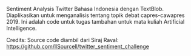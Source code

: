 Sentiment Analysis Twitter Bahasa Indonesia dengan TextBlob. Diaplikasikan untuk menganalisis tentang topik debat capres-cawapres 2019.
Ini adalah code untuk tugas tambahan untuk mata kuliah Artificial Intelligence.

Credits:
Source code diambil dari Siraj Raval: https://github.com/llSourcell/twitter_sentiment_challenge
